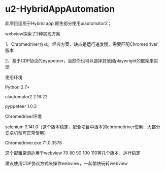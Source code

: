 # u2-HybridAppAutomation

此项目适用于Hybrid app,原生部分使用uiautomator2；

webview探索了2种实现方案

1、Chromedriver方式，经典方案，缺点是运行速度慢，需要匹配Chromedriver版本

2、基于CDP协议的pyppeteer，当然你也可以选择其他如playwright的框架来实现

使用环境

Python 3.7+

uiautomator2  2.16.22

pyppeteer  1.0.2

Chromedriver环境

selenium 3.141.0（这个版本稳定，配合项目中版本的chromedriver使用，大部分安卓机型可正常使用）

Chromedriver.exe 71.0.3578

这个配置亲测适用于webview 70 80 90 100 110等几个版本，运行稳定

建议使用CDP协议方式来操作webview，一起愉快玩转webview
